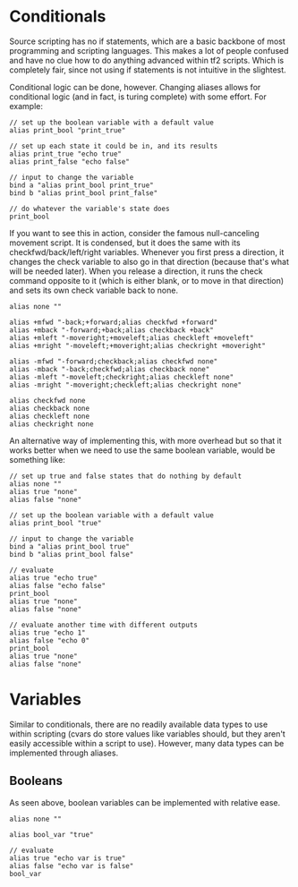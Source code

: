 # Conditionals

Source scripting has no if statements, which are a basic backbone of most programming and scripting languages. This makes a lot of people confused and have no clue how to do anything advanced within tf2 scripts. Which is completely fair, since not using if statements is not intuitive in the slightest.

Conditional logic can be done, however. Changing aliases allows for conditional logic (and in fact, is turing complete) with some effort. For example:

```
// set up the boolean variable with a default value
alias print_bool "print_true"

// set up each state it could be in, and its results
alias print_true "echo true"
alias print_false "echo false"

// input to change the variable
bind a "alias print_bool print_true"
bind b "alias print_bool print_false"

// do whatever the variable's state does
print_bool
```

If you want to see this in action, consider the famous null-canceling movement script. It is condensed, but it does the same with its checkfwd/back/left/right variables. Whenever you first press a direction, it changes the check variable to also go in that direction (because that's what will be needed later). When you release a direction, it runs the check command opposite to it (which is either blank, or to move in that direction) and sets its own check variable back to none.

```
alias none ""

alias +mfwd "-back;+forward;alias checkfwd +forward"
alias +mback "-forward;+back;alias checkback +back"
alias +mleft "-moveright;+moveleft;alias checkleft +moveleft"
alias +mright "-moveleft;+moveright;alias checkright +moveright"

alias -mfwd "-forward;checkback;alias checkfwd none"
alias -mback "-back;checkfwd;alias checkback none"
alias -mleft "-moveleft;checkright;alias checkleft none"
alias -mright "-moveright;checkleft;alias checkright none"

alias checkfwd none
alias checkback none
alias checkleft none
alias checkright none
```

An alternative way of implementing this, with more overhead but so that it works better when we need to use the same boolean variable, would be something like:

```
// set up true and false states that do nothing by default
alias none ""
alias true "none"
alias false "none"

// set up the boolean variable with a default value
alias print_bool "true"

// input to change the variable
bind a "alias print_bool true"
bind b "alias print_bool false"

// evaluate
alias true "echo true"
alias false "echo false"
print_bool
alias true "none"
alias false "none"

// evaluate another time with different outputs
alias true "echo 1"
alias false "echo 0"
print_bool
alias true "none"
alias false "none"
```

# Variables

Similar to conditionals, there are no readily available data types to use within scripting (cvars do store values like variables should, but they aren't easily accessible within a script to use). However, many data types can be implemented through aliases.

## Booleans

As seen above, boolean variables can be implemented with relative ease.

```
alias none ""

alias bool_var "true"

// evaluate
alias true "echo var is true"
alias false "echo var is false"
bool_var
```